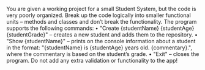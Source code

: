 You are given a working project for a small Student System, but the code is very poorly organized. Break up the code logically into smaller functional units – methods and classes and don’t break the functionality.
The program supports the following commands:
    • "Create {studentName} {studentAge} {studentGrade}" – creates a new student and adds them to the repository.
    • "Show {studentName}" – prints on the console information about a student in the format:
"{studentName} is {studentAge} years old. {commentary}.", where the commentary is based on the student’s grade.
    • "Exit" – closes the program.
Do not add any extra validation or functionality to the app!
